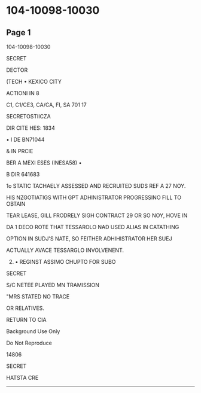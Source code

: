 # 104-10098-10030

## Page 1

104-10098-10030

SECRET

DECTOR

(TECH • KEXICO CITY

ACTIONI IN 8

C1, C1/CE3, CA/CA, FI, SA 701 17

SECRETOSTIICZA

DIR CITE HES: 1834

• I DE BN71044

& IN PRCIE

BER A MEXI ESES (INESA58) •

B DIR 641683

1o STATIC TACHAELY ASSESSED AND RECRUITED SUDS REF A 27 NOY.

HIS NZGOTIATIGS WITH GPT ADHINISTRATOR PROGRESSINO FILL TO OBTAIN

TEAR LEASE, GILL FRODRELY SIGH CONTRACT 29 OR SO NOY, HOVE IN

DA 1 DECO ROTE THAT TESSAROLO NAD USED ALIAS IN CATATHING

OPTION IN SUDJ'S NATE, SO FEITHER ADHIHISTRATOR HER SUEJ

ACTUALLY AVACE TESSARGLO INVOLVENENT.

2. • REGINST ASSIMO CHUPTO FOR SUBO

SECRET

S/C NETEE PLAYED MN TRAMISSION

"MRS STATED NO TRACE

OR RELATIVES.

RETURN TO CIA

Background Use Only

Do Not Reproduce

14806

SECRET

HATSTA CRE

---

